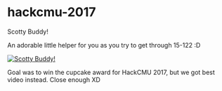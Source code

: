 # hackcmu-2017

Scotty Buddy!

An adorable little helper for you as you try to get through 15-122 :D

[![Scotty Buddy!](https://img.youtube.com/vi/NZxAL9RD8HU/0.jpg)](https://www.youtube.com/watch?v=NZxAL9RD8HU)

Goal was to win the cupcake award for HackCMU 2017, but we got best video instead. Close enough XD
